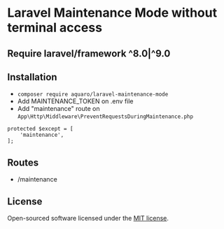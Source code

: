 # Laravel Maintenance Mode without terminal access

## Require laravel/framework ^8.0|^9.0

## Installation 
- ```composer require aquaro/laravel-maintenance-mode```
- Add MAINTENANCE_TOKEN on .env file
- Add "maintenance" route on ```App\Http\Middleware\PreventRequestsDuringMaintenance.php``` 
```
protected $except = [
    'maintenance',
];
```

## Routes
- /maintenance

## License
Open-sourced software licensed under the [MIT license](https://opensource.org/licenses/MIT).